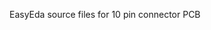 EasyEda source files for 10 pin connector PCB

[](https://github.com/lacina-dev/PCB-10pin-connector/blob/main/10pinPCB.png?raw=true)
